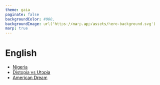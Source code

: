 ```yaml
---
theme: gaia
paginate: false
backgroundColor: #000,
backgroundImage: url('https://marp.app/assets/hero-background.svg')
marp: true
---
```


# English

- [Nigeria](./nigeria)
- [Distopia vs Utopia](./utopia-distopia)
- [American Dream](./american-dream)
